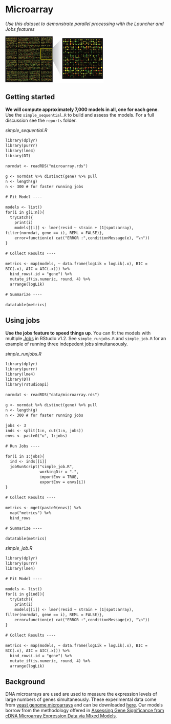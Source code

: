 # Microarray

*Use this dataset to demonstrate parallel processing with the Launcher and Jobs features*

![](data/microarray.png)


## Getting started

**We will compute approximately 7,000 models in all, one for each gene**. Use the `simple_sequential.R` to build and assess the models. For a full discussion see the `reports` folder.

*simple_sequential.R*

```{r}
library(dplyr)
library(purrr)
library(lme4)
library(DT)

normdat <- readRDS("microarray.rds")

g <- normdat %>% distinct(gene) %>% pull
n <- length(g)
n <- 300 # for faster running jobs

# Fit Model ----

models <- list()
for(i in g[1:n]){
  tryCatch({
    print(i)
    models[[i]] <- lmer(resid ~ strain + (1|spot:array), filter(normdat, gene == i), REML = FALSE)},
    error=function(e) cat("ERROR :",conditionMessage(e), "\n"))
}

# Collect Results ----

metrics <- map(models, ~ data.frame(logLik = logLik(.x), BIC = BIC(.x), AIC = AIC(.x))) %>%
  bind_rows(.id = "gene") %>%
  mutate_if(is.numeric, round, 4) %>%
  arrange(logLik)

# Summarize ----

datatable(metrics)
```

## Using jobs

**Use the jobs feature to speed things up**. You can fit the models with multiple [Jobs](https://blog.rstudio.com/2019/03/14/rstudio-1-2-jobs/) in RStudio v1.2. See `simple_runjobs.R` and `simple_job.R` for an example of running three indepedent jobs simultaneously.

*simple_runjobs.R*

```{r}
library(dplyr)
library(purrr)
library(lme4)
library(DT)
library(rstudioapi)

normdat <- readRDS("data/microarray.rds")

g <- normdat %>% distinct(gene) %>% pull
n <- length(g)
n <- 300 # for faster running jobs

jobs <- 3
inds <- split(1:n, cut(1:n, jobs))
envs <- paste0("u", 1:jobs)

# Run Jobs ----

for(i in 1:jobs){
  ind <- inds[[i]]
  jobRunScript("simple_job.R", 
               workingDir = ".", 
               importEnv = TRUE, 
               exportEnv = envs[i])
}

# Collect Results ----

metrics <- mget(paste0(envs)) %>%
  map("metrics") %>%
  bind_rows

# Summarize ----

datatable(metrics)
```

*simple_job.R*

```{r}
library(dplyr)
library(purrr)
library(lme4)

# Fit Model ----

models <- list()
for(i in g[ind]){
  tryCatch({
    print(i)
    models[[i]] <- lmer(resid ~ strain + (1|spot:array), filter(normdat, gene == i), REML = FALSE)},
    error=function(e) cat("ERROR :",conditionMessage(e), "\n"))
}

# Collect Results ----

metrics <- map(models, ~ data.frame(logLik = logLik(.x), BIC = BIC(.x), AIC = AIC(.x))) %>%
  bind_rows(.id = "gene") %>%
  mutate_if(is.numeric, round, 4) %>%
  arrange(logLik)
```

## Background

DNA microarrays are used are used to measure the expression levels of large numbers of genes simultaneously. These experimental data come from [yeast genome microarrays](https://www.pnas.org/content/pnas/97/7/3364.full.pdf) and can be downloaded [here](http://genome-www.stanford.edu/swisnf/). Our models borrow from the methodology offered in [Assessing Gene Significance from cDNA Microarray Expression Data via Mixed Models](https://pdfs.semanticscholar.org/608a/4dc9f2464942030cb860a84ddcb215691188.pdf?_ga=2.38984291.1957266298.1552698540-1237907384.1552698540).

